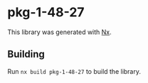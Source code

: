# pkg-1-48-27

This library was generated with [Nx](https://nx.dev).

## Building

Run `nx build pkg-1-48-27` to build the library.
